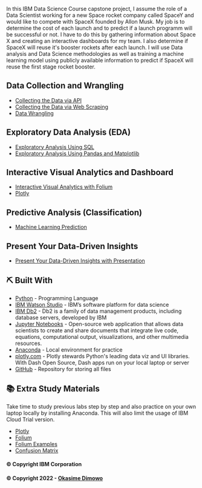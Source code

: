 In this IBM Data Science Course capstone project, I assume the role of a Data Scientist working for a new Space rocket company called SpaceY and would like to compete with SpaceX founded by Allon Musk. My job is to determine the cost of each launch and to predict if a launch programm will be successful or not. I have to do this by gathering information about Space X and creating an interactive dashboards for my team. I also determine if SpaceX will reuse it's booster rockets after each launch. I will use Data analysis and Data Science methodologies as well as training a machine learning model using publicly available information to predict if SpaceX will reuse the first stage rocket booster.


##  Data Collection and Wrangling<a name = "week1"></a>

- [Collecting the Data via API](https://github.com/debdattasarkar/SpaceX-Data-Science-Project/blob/master/Week%201:%20(A)Collecting%20the%20Data-%20Collection%20API%20Lab.ipynb)
- [Collecting the Data via Web Scraping](https://github.com/debdattasarkar/SpaceX-Data-Science-Project/blob/master/Week%201:%20(C)%20Data%20Collection%20with%20Web%20Scraping%20lab.ipynb)
- [Data Wrangling](https://github.com/debdattasarkar/SpaceX-Data-Science-Project/blob/master/Week%201:%20(B)%20Data%20Wrangling%20-%20EDA%20lab.ipynb)

##  Exploratory Data Analysis (EDA)<a name = "week2"></a>

- [Exploratory Analysis Using SQL](https://github.com/debdattasarkar/SpaceX-Data-Science-Project/blob/master/Week%202:%20(A)%20Exploratory%20Data%20Analysis%20Using%20SQL.ipynb)
- [Exploratory Analysis Using Pandas and Matplotlib](https://github.com/debdattasarkar/SpaceX-Data-Science-Project/blob/master/Week%202:%20(B)%20EDA%20with%20Visualization%20lab.ipynb)

##  Interactive Visual Analytics and Dashboard<a name = "week3"></a>

- [Interactive Visual Analytics with Folium](https://github.com/debdattasarkar/SpaceX-Data-Science-Project/blob/master/Week%203:(A)Interactive%20Visual%20Analytics%20with%20Folium.ipynb)
- [Plotly](https://github.com/debdattasarkar/SpaceX-Data-Science-Project/blob/master/Week%203%20-%20Plotly/plotly.py)

##  Predictive Analysis (Classification)<a name = "week4"></a>

- [Machine Learning Prediction](https://github.com/debdattasarkar/SpaceX-Data-Science-Project/blob/master/Week%204:%20(A)%20Machine%20Learning%20Prediction%20Lab.ipynb)

##  Present Your Data-Driven Insights <a name = "week5"></a>

- [Present Your Data-Driven Insights with Presentation](https://github.com/debdattasarkar/SpaceX-Data-Science-Project/blob/master/Final%20Presentation/Data-Driven%20Insights.pdf)


## ⛏️ Built With <a name = "tech_stack"></a>

- [Python](https://www.python.org/) - Programming Language
- [IBM Watson Studio](https://www.ibm.com/in-en/cloud/watson-studio) - IBM’s software platform for data science
- [IBM Db2](https://www.ibm.com/in-en/analytics/db2) - Db2 is a family of data management products, including database servers, developed by IBM
- [Jupyter Notebooks](https://jupyter.org/) - Open-source web application that allows data scientists to create and share documents that integrate live code, equations, computational output, visualizations, and other multimedia resources.
- [Anaconda](https://www.anaconda.com/) - Local environment for practice
- [plotly.com](https://plotly.com/) - Plotly stewards Python's leading data viz and UI libraries. With Dash Open Source, Dash apps run on your local laptop or server
- [GitHub](https://github.com/) - Repository for storing all files


## 📚 Extra Study Materials <a name = "extra_study"></a>

Take time to study previous labs step by step and also practice on your own laptop locally by installing Anaconda. This will also limit the usage of IBM Cloud Trial version. 

- [Plotly](https://dash.plotly.com/layout)
- [Folium](https://python-visualization.github.io/folium/plugins.html)
- [Folium Examples](https://nbviewer.jupyter.org/github/python-visualization/folium/tree/master/examples/)
- [Confusion Matrix](https://www.dataschool.io/simple-guide-to-confusion-matrix-terminology/)

#### © Copyright IBM Corporation

#### © Copyright 2022 - [Okasime Dimowo](https://github.com/KascoDev)

<!-- <p align="center"><a href="https://www.credly.com/badges/52ccac89-9e3d-42a2-a0f8-ec392892f4e5/public_url"><img src="https://github.com/debdattasarkar/SpaceX-Data-Science-Project/blob/master/certificatebadge/applied-data-science-capstone.png" alt="IBM Applied Data Science Capstone Project" width="190px"/></a> <a href="https://www.credly.com/badges/4b783214-c5b2-4b5a-ad19-1189d1c20288/public_url"><img src="https://github.com/debdattasarkar/SpaceX-Data-Science-Project/blob/master/certificatebadge/applied-data-science-specialization.1.png" alt="Applied Data Science Specialization" width="190px" padding="20px" /></a> <a href="https://www.credly.com/badges/4b783214-c5b2-4b5a-ad19-1189d1c20288/public_url"><img src="https://github.com/debdattasarkar/SpaceX-Data-Science-Project/blob/master/certificatebadge/data-science-professional-certificate.png" alt="Applied Data Science Specialization" width="185px"/> </a></p> -->

<!-- <a href="https://www.linkedin.com/in/okasime-dimowo-076635b0/"> ![LinkedIn Profile](https://img.shields.io/badge/LinkedIn-0077B5?style=for-the-badge&logo=linkedin&logoColor=white) </a> -->
